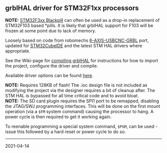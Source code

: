## grblHAL driver for STM32F1xx processors

__NOTE:__ [STM32F3xx Blackpill](../STM32F3xx/README.md) can often be used as a drop-in replacement of STM32F103 based *pills. It is likely that grblHAL support for F103 will be frozen at some point due to lack of memory.

Loosely based on code from robomechs [6-AXIS-USBCNC-GRBL](https://github.com/robomechs/6-AXIS-USBCNC-GRBL) port, updated for [STM32CubeIDE](https://www.st.com/en/development-tools/stm32cubeide.htm) and the latest STM HAL drivers where appropriate.

See the Wiki-page for [compiling grblHAL](https://github.com/grblHAL/core/wiki/Compiling-GrblHAL) for instructions for how to import the project, configure the driver and compile.

Available driver options can be found [here](Inc/my_machine.h).

__NOTE:__ Requires 128KB of flash! The .ioc design file is not included as modifying the project via the designer requires a bit of cleanup after. The STM HAL is bypassed for all time critical code and to avoid bloat.  
__NOTE:__ The SD card plugin requires the SPI1 port to be remapped, disabling the JTAG/SWJ programming interfaces. This will be done on the first mount operation (via a `$FM` system command) causing the processor to hang. A power cycle is then required to get it working again.

To reenable programming a special system command, `$PGM`, can be used - issue this followed by a hard reset or power cycle to do so.

---
2021-04-14
